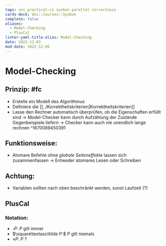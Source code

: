 ```yaml
---
tags: uni practical-cs syskon parallel correctness
cards-deck: Uni::Courses::SysKon
complete: false
aliases:
  - Model-Checking
  - PlusCal
linter-yaml-title-alias: Model-Checking
date: 2022-12-03
mod-date: 2022-12-05
---
```


# Model-Checking

## Prinzip: #fc
- Erstelle ein Modell des Algorithmus
- Definiere die [[../Korrektheitskriterien|Korrektheitskriterien]]
- Lasse den Rechner automatisch überprüfen, ob die Eigenschaften erfüllt sind
	-> Model-Checker kann durch Aufzählung der Zustände Gegenbeispiele liefern
	-> Checker kann auch nie unendlich lange rechnen
^1670089450391

## Funktionsweise:
- Atomare Befehle ohne *globale Seiteneffekte* lassen sich zusammenfassen
	-> Entweder atomares Lesen oder Schreiben

## Achtung:
- Variablen sollten nach oben beschränkt werden, sonst Laufzeit (?)

## PlusCal

### Notation:
- $\square P:$ $P$ gilt immer
- $\square\textasciitilde P:$ $P$ gilt niemals
- $\diamond P:$ $P$ ?

